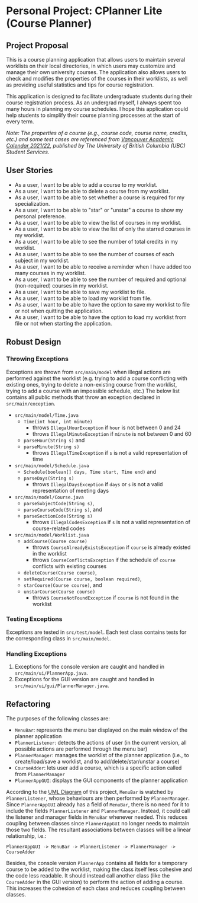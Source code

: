 # Personal Project: CPlanner Lite (Course Planner)

## Project Proposal

This is a course planning application that allows users to maintain several worklists on their local directories, in
which users may customize and manage their own university courses. The application also allows users to check and
modifies the properties of the courses in their worklists, as well as providing useful statistics and tips for course
registration.

This application is designed to facilitate undergraduate students during their course registration process. As an
undergrad myself, I always spent too many hours in planning my course schedules. I hope this application could help
students to simplify their course planning processes at the start of every term.

*Note: The properties of a course (e.g., course code, course name, credits, etc.) and some test cases are referenced
from
[Vancouver Academic Calendar 2021/22](http://www.calendar.ubc.ca/vancouver/), published by The University of British
Columbia (UBC) Student Services.*

## User Stories

- As a user, I want to be able to add a course to my worklist.
- As a user, I want to be able to delete a course from my worklist.
- As a user, I want to be able to set whether a course is required for my specialization.
- As a user, I want to be able to "star" or "unstar" a course to show my personal preference.
- As a user, I want to be able to view the list of courses in my worklist.
- As a user, I want to be able to view the list of only the starred courses in my worklist.
- As a user, I want to be able to see the number of total credits in my worklist.
- As a user, I want to be able to see the number of courses of each subject in my worklist.
- As a user, I want to be able to receive a reminder when I have added too many courses in my worklist.
- As a user, I want to be able to see the number of required and optional (non-required) courses in my worklist.
- As a user, I want to be able to save my worklist to file.
- As a user, I want to be able to load my worklist from file.
- As a user, I want to be able to have the option to save my worklist to file or not when quitting the application.
- As a user, I want to be able to have the option to load my worklist from file or not when starting the application.

## Robust Design

### Throwing Exceptions

Exceptions are thrown from `src/main/model` when illegal actions are performed against the worklist (e.g. trying to add
a course conflicting with existing ones, trying to delete a non-existing course from the worklist, trying to add a
course with an impossible schedule, etc.) The below list contains all public methods that throw an exception declared
in `src/main/exception`.

- `src/main/model/Time.java`
    - `Time(int hour, int minute)`
        - throws `IllegalHourException` if `hour` is not between 0 and 24
        - throws `IllegalMinuteException` if `minute` is not between 0 and 60
    - `parseHour(String s)` and
    - `parseMinute(String s)`
        - throws `IllegalTimeException` if `s` is not a valid representation of time
- `src/main/model/Schedule.java`
    - `Schedule(boolean[] days, Time start, Time end)` and
    - `parseDays(String s)`
        - throws `IllegalDaysException` if `days` or `s` is not a valid representation of meeting days
- `src/main/model/Course.java`
    - `parseSubjectCode(String s)`,
    - `parseCourseCode(String s)`, and
    - `parseSectionCode(String s)`
        - throws `IllegalCodesException` if `s` is not a valid representation of course-related codes
- `src/main/model/Worklist.java`
    - `addCourse(Course course)`
        - throws `CourseAlreadyExistsException` if `course` is already existed in the worklist
        - throws `CourseConflictsException` if the schedule of `course` conflicts with existing courses
    - `deleteCourse(Course course)`,
    - `setRequired(Course course, boolean required)`,
    - `starCourse(Course course)`, and
    - `unstarCourse(Course course)`
        - throws `CourseNotFoundException` if `course` is not found in the worklist

### Testing Exceptions

Exceptions are tested in `src/test/model`. Each test class contains tests for the corresponding class
in `src/main/model`.

### Handling Exceptions

1. Exceptions for the console version are caught and handled in `src/main/ui/PlannerApp.java`.
2. Exceptions for the GUI version are caught and handled in `src/main/ui/gui/PlannerManager.java`.

## Refactoring

The purposes of the following classes are:

- `MenuBar`: represents the menu bar displayed on the main window of the planner application
- `PlannerListener`: detects the actions of user (in the current version, all possible actions are performed through the
  menu bar)
- `PlannerManager`: manages the worklist of the planner application (i.e., to create/load/save a worklist, and to
  add/delete/star/unstar a course)
- `CourseAdder`: lets user add a course, which is a specific action called from `PlannerManager`
- `PlannerAppGUI`: displays the GUI components of the planner application

According to the [UML Diagram](./UML_Design_Diagram.pdf) of this project, `MenuBar` is watched by `PlannerListener`,
whose behaviours are then performed by `PlannerManager`. Since `PlannerAppGUI` already has a field of `MenuBar`, there
is no need for it to include the fields `PlannerListener` and `PlannerManager`. Instead, it could call the listener and
manager fields in `MenuBar` whenever needed. This reduces coupling between classes since `PlannerAppGUI` no longer needs
to maintain those two fields. The resultant associations between classes will be a linear relationship, i.e.:

```
PlannerAppGUI -> MenuBar -> PlannerListener -> PlannerManager -> CourseAdder
```

Besides, the console version `PlannerApp` contains all fields for a temporary course to be added to the worklist, making
the class itself less cohesive and the code less readable. It should instead call another class (like the `CourseAdder`
in the GUI version) to perform the action of adding a course. This increases the cohesion of each class and reduces
coupling between classes.